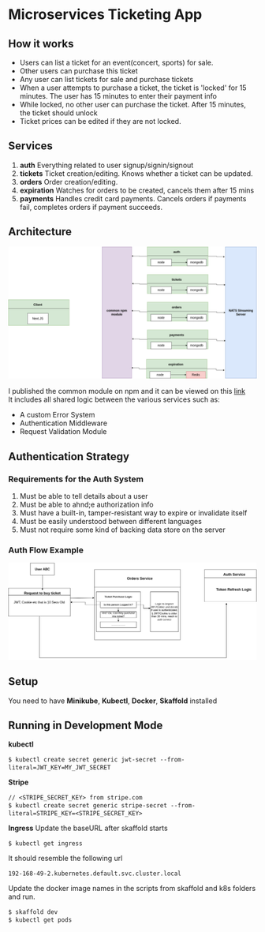 # Microservices Ticketing App
## How it works
-   Users can list a ticket for an event(concert, sports) for sale.
-   Other users can purchase this ticket
-   Any user   can list tickets for sale and purchase tickets
-   When a user attempts to purchase a ticket, the ticket is 'locked' for 15 minutes. The user has 15 minutes to enter their payment info
-   While locked, no other user can purchase the ticket. After 15 minutes, the ticket should unlock
-   Ticket prices can be edited if they are not locked.

## Services
1. **auth** Everything related to user signup/signin/signout
2. **tickets** Ticket creation/editing. Knows whether a ticket can be updated.
3. **orders** Order creation/editing.
4. **expiration** Watches for orders to be created, cancels them after 15 mins
5. **payments** Handles credit card payments. Cancels orders if payments fail, completes orders if payment succeeds.

## Architecture

![Services and Architecture](images/architecture.png)

I published the common module on npm and it can be viewed on this [link](https://www.npmjs.com/settings/mutua-ticketing-service/packages)  
It includes all shared logic between the various services such as:
-   A custom Error System
-   Authentication Middleware
-   Request Validation Module 

## Authentication Strategy
### Requirements for the Auth System
1. Must be able to tell details about a user
2. Must be able to ahnd;e authorization info
3. Must have a built-in, tamper-resistant way to expire or invalidate itself
4. Must be easily understood between different languages
5. Must not require some kind of backing data store on the server

### Auth Flow Example
![Services and Architecture](images/authentication.drawio.png)

## Setup

You need to have **Minikube**, **Kubectl**, **Docker**, **Skaffold** installed

## Running in Development Mode

**kubectl**
```
$ kubectl create secret generic jwt-secret --from-literal=JWT_KEY=MY_JWT_SECRET
```

**Stripe**
```
// <STRIPE_SECRET_KEY> from stripe.com
$ kubectl create secret generic stripe-secret --from-literal=STRIPE_KEY=<STRIPE_SECRET_KEY>
```

**Ingress**
Update the baseURL after skaffold starts

```
$ kubectl get ingress
```

It should resemble the following url

```
192-168-49-2.kubernetes.default.svc.cluster.local
```

Update the docker image names in the scripts from skaffold and k8s folders and run.

```
$ skaffold dev
$ kubectl get pods

```